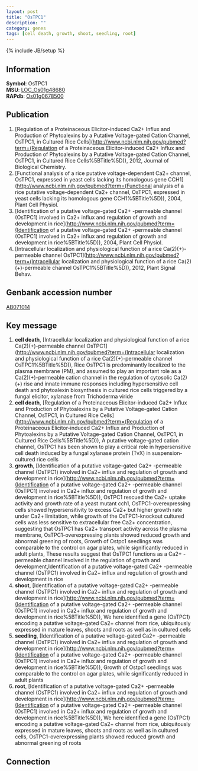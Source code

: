 ```yaml
---
layout: post
title: "OsTPC1"
description: ""
category: genes
tags: [cell death, growth, shoot, seedling, root]
---
```

{% include JB/setup %}

## Information
__Symbol__: OsTPC1  
__MSU__: [LOC_Os01g48680](http://rice.plantbiology.msu.edu/cgi-bin/ORF_infopage.cgi?orf=LOC_Os01g48680)  
__RAPdb__: [Os01g0678500](http://rapdb.dna.affrc.go.jp/viewer/gbrowse_details/irgsp1?name=Os01g0678500)  

## Publication
1. [Regulation of a Proteinaceous Elicitor-induced Ca2+ Influx and Production of Phytoalexins by a Putative Voltage-gated Cation Channel, OsTPC1, in Cultured Rice Cells](http://www.ncbi.nlm.nih.gov/pubmed?term=(Regulation of a Proteinaceous Elicitor-induced Ca2+ Influx and Production of Phytoalexins by a Putative Voltage-gated Cation Channel, OsTPC1, in Cultured Rice Cells%5BTitle%5D)), 2012, Journal of Biological Chemistry.
2. [Functional analysis of a rice putative voltage-dependent Ca2+ channel, OsTPC1, expressed in yeast cells lacking its homologous gene CCH1](http://www.ncbi.nlm.nih.gov/pubmed?term=(Functional analysis of a rice putative voltage-dependent Ca2+ channel, OsTPC1, expressed in yeast cells lacking its homologous gene CCH1%5BTitle%5D)), 2004, Plant Cell Physiol.
3. [Identification of a putative voltage-gated Ca2+ -permeable channel (OsTPC1) involved in Ca2+ influx and regulation of growth and development in rice](http://www.ncbi.nlm.nih.gov/pubmed?term=(Identification of a putative voltage-gated Ca2+ -permeable channel (OsTPC1) involved in Ca2+ influx and regulation of growth and development in rice%5BTitle%5D)), 2004, Plant Cell Physiol.
4. [Intracellular localization and physiological function of a rice Ca(2)(+)-permeable channel OsTPC1](http://www.ncbi.nlm.nih.gov/pubmed?term=(Intracellular localization and physiological function of a rice Ca(2)(+)-permeable channel OsTPC1%5BTitle%5D)), 2012, Plant Signal Behav.

## Genbank accession number
[AB071014](http://www.ncbi.nlm.nih.gov/nuccore/AB071014)

## Key message
1. __cell death__, [Intracellular localization and physiological function of a rice Ca(2)(+)-permeable channel OsTPC1](http://www.ncbi.nlm.nih.gov/pubmed?term=(Intracellular localization and physiological function of a rice Ca(2)(+)-permeable channel OsTPC1%5BTitle%5D)),  Rice OsTPC1 is predominantly localized to the plasma membrane (PM), and assumed to play an important role as a Ca(2)(+)-permeable cation channel in the regulation of cytosolic Ca(2)(+) rise and innate immune responses including hypersensitive cell death and phytoalexin biosynthesis in cultured rice cells triggered by a fungal elicitor, xylanase from Trichoderma viride
2. __cell death__, [Regulation of a Proteinaceous Elicitor-induced Ca2+ Influx and Production of Phytoalexins by a Putative Voltage-gated Cation Channel, OsTPC1, in Cultured Rice Cells](http://www.ncbi.nlm.nih.gov/pubmed?term=(Regulation of a Proteinaceous Elicitor-induced Ca2+ Influx and Production of Phytoalexins by a Putative Voltage-gated Cation Channel, OsTPC1, in Cultured Rice Cells%5BTitle%5D)),  A putative voltage-gated cation channel, OsTPC1 has been shown to play a critical role in hypersensitive cell death induced by a fungal xylanase protein (TvX) in suspension-cultured rice cells
3. __growth__, [Identification of a putative voltage-gated Ca2+ -permeable channel (OsTPC1) involved in Ca2+ influx and regulation of growth and development in rice](http://www.ncbi.nlm.nih.gov/pubmed?term=(Identification of a putative voltage-gated Ca2+ -permeable channel (OsTPC1) involved in Ca2+ influx and regulation of growth and development in rice%5BTitle%5D)),  OsTPC1 rescued the Ca2+ uptake activity and growth rate of a yeast mutant cch1, OsTPC1-overexpressing cells showed hypersensitivity to excess Ca2+ but higher growth rate under Ca2+ limitation, while growth of the OsTPC1-knockout cultured cells was less sensitive to extracellular free Ca2+ concentration, suggesting that OsTPC1 has Ca2+ transport activity across the plasma membrane, OsTPC1-overexpressing plants showed reduced growth and abnormal greening of roots, Growth of Ostpc1 seedlings was comparable to the control on agar plates, while significantly reduced in adult plants, These results suggest that OsTPC1 functions as a Ca2+ -permeable channel involved in the regulation of growth and development,Identification of a putative voltage-gated Ca2+ -permeable channel (OsTPC1) involved in Ca2+ influx and regulation of growth and development in rice
4. __shoot__, [Identification of a putative voltage-gated Ca2+ -permeable channel (OsTPC1) involved in Ca2+ influx and regulation of growth and development in rice](http://www.ncbi.nlm.nih.gov/pubmed?term=(Identification of a putative voltage-gated Ca2+ -permeable channel (OsTPC1) involved in Ca2+ influx and regulation of growth and development in rice%5BTitle%5D)),  We here identified a gene (OsTPC1) encoding a putative voltage-gated Ca2+ channel from rice, ubiquitously expressed in mature leaves, shoots and roots as well as in cultured cells
5. __seedling__, [Identification of a putative voltage-gated Ca2+ -permeable channel (OsTPC1) involved in Ca2+ influx and regulation of growth and development in rice](http://www.ncbi.nlm.nih.gov/pubmed?term=(Identification of a putative voltage-gated Ca2+ -permeable channel (OsTPC1) involved in Ca2+ influx and regulation of growth and development in rice%5BTitle%5D)),  Growth of Ostpc1 seedlings was comparable to the control on agar plates, while significantly reduced in adult plants
6. __root__, [Identification of a putative voltage-gated Ca2+ -permeable channel (OsTPC1) involved in Ca2+ influx and regulation of growth and development in rice](http://www.ncbi.nlm.nih.gov/pubmed?term=(Identification of a putative voltage-gated Ca2+ -permeable channel (OsTPC1) involved in Ca2+ influx and regulation of growth and development in rice%5BTitle%5D)),  We here identified a gene (OsTPC1) encoding a putative voltage-gated Ca2+ channel from rice, ubiquitously expressed in mature leaves, shoots and roots as well as in cultured cells, OsTPC1-overexpressing plants showed reduced growth and abnormal greening of roots

## Connection


